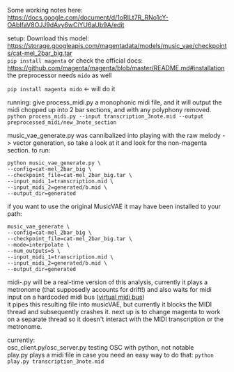 Some working notes here:
https://docs.google.com/document/d/1oRILt7R_RNo1cY-OAbIfaV8OJJ9dAvy6wCiYU6aUb9A/edit

setup:
Download this model: https://storage.googleapis.com/magentadata/models/music_vae/checkpoints/cat-mel_2bar_big.tar   
`pip install magenta` or check the official docs: https://github.com/magenta/magenta/blob/master/README.md#installation   
the preprocessor needs `mido` as well

`pip install magenta mido` <- will do it

running:
give process_midi.py a monophonic midi file, and it will output
the midi chopped up into 2 bar sections, and with any polyphony removed.   
`python process_midi.py --input transcription_3note.mid --output preprocessed_midi/new_3note_section`

music_vae_generate.py was cannibalized into playing with the raw
melody -> vector generation, so take a look at it and look for the
non-magenta section. to run:

```
python music_vae_generate.py \
--config=cat-mel_2bar_big \
--checkpoint_file=cat-mel_2bar_big.tar \
--input_midi_1=transcription.mid \
--input_midi_2=generated/b.mid \
--output_dir=generated
```

if you want to use the original MusicVAE it may have been installed
to your path:

```
music_vae_generate \
--config=cat-mel_2bar_big \
--checkpoint_file=cat-mel_2bar_big.tar \
--mode=interpolate \
--num_outputs=5 \
--input_midi_1=transcription.mid \
--input_midi_2=generated/b.mid \
--output_dir=generated
```

midi-.py will be a real-time version of this analysis, currently it
plays a metronome (that supposedly accounts for drift!) and also
waits for midi input on a hardcoded midi bus ([virtual midi bus](https://help.ableton.com/hc/en-us/articles/209774225-How-to-setup-a-virtual-MIDI-bus))   
it pipes this resulting file into musicVAE, but currently it blocks
the MIDI thread and subsequently crashes it. next up is to change
magenta to work on a separate thread so it doesn't interact with the
MIDI transcription or the metronome.


currently:   
osc_client.py/osc_server.py testing OSC with python, not notable   
play.py plays a midi file in case you need an easy way to do that:
`python play.py transcription_3note.mid`



